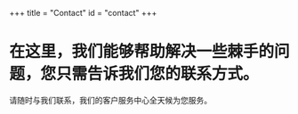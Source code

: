 +++
title = "Contact"
id = "contact"
+++

# 在这里，我们能够帮助解决一些棘手的问题，您只需告诉我们您的联系方式。

请随时与我们联系，我们的客户服务中心全天候为您服务。
